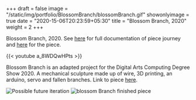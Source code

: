 +++
draft = false
image = "/static/img/portfolio/BlossomBranch/blossomBranch.gif"
showonlyimage = true
date = "2020-15-06T20:23:59+05:30"
title = "Blossom Branch, 2020"
weight = 2
+++

Blossom Branch, 2020. See [here](http://meganbenson.me/projects/flowers-final-degree-show/) for full documentation of piece journey and [here](http://meganbenson.me/flowers) for the piece.
<!--more-->

{{< youtube a_8WDQwHPts >}}


Blossom Branch is an adapted project for the Digital Arts Computing Degree Show 2020. A mechanical sculpture made up of wire, 3D printing, an arduino, servo and fallen branches. Link to piece [here](http://meganbenson.me/flowers). 

![Possible future iteration][3]
![blossom Branch finished piece][4]
<!--
![Flower Prototype][2]
![Blossom Branch][1]
-->

[1]: /static/img/portfolio/BlossomBranch/blossomBranchTitle.jpg
[2]: /static/img/portfolio/BlossomBranch/flowerPrototype.jpg
[3]: /static/img/portfolio/BlossomBranch/MockTree.png
[4]: /static/img/portfolio/BlossomBranch/blossomBranch.jpg
